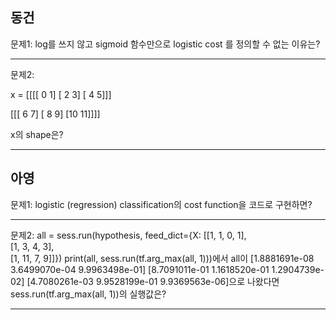 ## 동건
문제1: log를 쓰지 않고 sigmoid 함수만으로 logistic cost 를 정의할 수 없는 이유는?

---
문제2:

x = 
[[[[ 0  1]
   [ 2  3]
   [ 4  5]]]


 [[[ 6  7]
   [ 8  9]
   [10 11]]]]
   
 x의 shape은?
 
---

## 아영
문제1: logistic (regression) classification의 cost function을 코드로 구현하면? 

---
문제2: all = sess.run(hypothesis, feed_dict={X: [[1, 1, 0, 1], \
                                         [1, 3, 4, 3], \
                                         [1, 11, 7, 9]]})
    print(all, sess.run(tf.arg_max(all, 1)))에서
    all이 [1.8881691e-08 3.6499070e-04 9.9963498e-01]
 [8.7091011e-01 1.1618520e-01 1.2904739e-02]
 [4.7080261e-03 9.9528199e-01 9.9369563e-06]으로 나왔다면
 sess.run(tf.arg_max(all, 1))의 실행값은?
     
---


